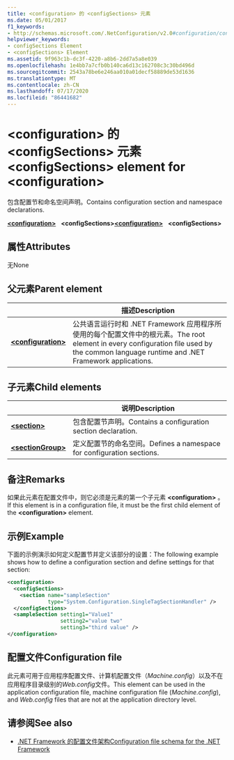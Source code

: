 ```yaml
---
title: <configuration> 的 <configSections> 元素
ms.date: 05/01/2017
f1_keywords:
- http://schemas.microsoft.com/.NetConfiguration/v2.0#configuration/configSections
helpviewer_keywords:
- configSections Element
- <configSections> Element
ms.assetid: 9f963c1b-dc3f-4220-a8b6-2dd7a5a8e039
ms.openlocfilehash: 1e4bb7a7cfb0b140ca6d13c162708c3c30bd496d
ms.sourcegitcommit: 2543a78be6e246aa010a01decf58889de53d1636
ms.translationtype: MT
ms.contentlocale: zh-CN
ms.lasthandoff: 07/17/2020
ms.locfileid: "86441682"
---
```

# <a name="configsections-element-for-configuration"></a><span data-ttu-id="72108-102">\<configuration> 的 \<configSections> 元素</span><span class="sxs-lookup"><span data-stu-id="72108-102">\<configSections> element for \<configuration></span></span>

<span data-ttu-id="72108-103">包含配置节和命名空间声明。</span><span class="sxs-lookup"><span data-stu-id="72108-103">Contains configuration section and namespace declarations.</span></span>

<span data-ttu-id="72108-104">[**\<configuration>**](configuration-element.md) &nbsp;&nbsp;**\<configSections>**</span><span class="sxs-lookup"><span data-stu-id="72108-104">[**\<configuration>**](configuration-element.md) &nbsp;&nbsp;**\<configSections>**</span></span>

## <a name="attributes"></a><span data-ttu-id="72108-105">属性</span><span class="sxs-lookup"><span data-stu-id="72108-105">Attributes</span></span>

<span data-ttu-id="72108-106">无</span><span class="sxs-lookup"><span data-stu-id="72108-106">None</span></span>

## <a name="parent-element"></a><span data-ttu-id="72108-107">父元素</span><span class="sxs-lookup"><span data-stu-id="72108-107">Parent element</span></span>

|     | <span data-ttu-id="72108-108">描述</span><span class="sxs-lookup"><span data-stu-id="72108-108">Description</span></span> |
| --- | ----------- |
| [**\<configuration>**](configuration-element.md) | <span data-ttu-id="72108-109">公共语言运行时和 .NET Framework 应用程序所使用的每个配置文件中的根元素。</span><span class="sxs-lookup"><span data-stu-id="72108-109">The root element in every configuration file used by the common language runtime and .NET Framework applications.</span></span> |

## <a name="child-elements"></a><span data-ttu-id="72108-110">子元素</span><span class="sxs-lookup"><span data-stu-id="72108-110">Child elements</span></span>

|     | <span data-ttu-id="72108-111">说明</span><span class="sxs-lookup"><span data-stu-id="72108-111">Description</span></span> |
| --- | ----------- |
| [**\<section>**](section-element.md) | <span data-ttu-id="72108-112">包含配置节声明。</span><span class="sxs-lookup"><span data-stu-id="72108-112">Contains a configuration section declaration.</span></span> |
| [**\<sectionGroup>**](sectiongroup-element-for-configsections.md) | <span data-ttu-id="72108-113">定义配置节的命名空间。</span><span class="sxs-lookup"><span data-stu-id="72108-113">Defines a namespace for configuration sections.</span></span> |

## <a name="remarks"></a><span data-ttu-id="72108-114">备注</span><span class="sxs-lookup"><span data-stu-id="72108-114">Remarks</span></span>

<span data-ttu-id="72108-115">如果此元素在配置文件中，则它必须是元素的第一个子元素 **\<configuration>** 。</span><span class="sxs-lookup"><span data-stu-id="72108-115">If this element is in a configuration file, it must be the first child element of the **\<configuration>** element.</span></span>

## <a name="example"></a><span data-ttu-id="72108-116">示例</span><span class="sxs-lookup"><span data-stu-id="72108-116">Example</span></span>

<span data-ttu-id="72108-117">下面的示例演示如何定义配置节并定义该部分的设置：</span><span class="sxs-lookup"><span data-stu-id="72108-117">The following example shows how to define a configuration section and define settings for that section:</span></span>

```xml
<configuration>
  <configSections>
    <section name="sampleSection"
             type="System.Configuration.SingleTagSectionHandler" />
  </configSections>
  <sampleSection setting1="Value1"
                 setting2="value two"
                 setting3="third value" />
</configuration>
```

## <a name="configuration-file"></a><span data-ttu-id="72108-118">配置文件</span><span class="sxs-lookup"><span data-stu-id="72108-118">Configuration file</span></span>

<span data-ttu-id="72108-119">此元素可用于应用程序配置文件、计算机配置文件（*Machine.config*）以及不在应用程序目录级别的*Web.config*文件。</span><span class="sxs-lookup"><span data-stu-id="72108-119">This element can be used in the application configuration file, machine configuration file (*Machine.config*), and *Web.config* files that are not at the application directory level.</span></span>

## <a name="see-also"></a><span data-ttu-id="72108-120">请参阅</span><span class="sxs-lookup"><span data-stu-id="72108-120">See also</span></span>

- [<span data-ttu-id="72108-121">.NET Framework 的配置文件架构</span><span class="sxs-lookup"><span data-stu-id="72108-121">Configuration file schema for the .NET Framework</span></span>](index.md)
